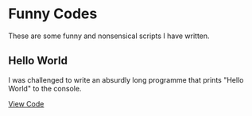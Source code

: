 # Funny Codes

These are some funny and nonsensical scripts I have written.

## Hello World

I was challenged to write an absurdly long programme that prints "Hello World" to the console.

[View Code](funny-codes/hello-world.md)
